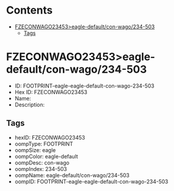 



Contents
========

* [FZECONWAGO23453>eagle-default/con-wago/234-503](#fzeconwago23453eagle-defaultcon-wago234-503)
	* [Tags](#tags)

# FZECONWAGO23453>eagle-default/con-wago/234-503

- ID: FOOTPRINT-eagle-eagle-default-con-wago-234-503
- Hex ID: FZECONWAGO23453
- Name: 
- Description: 

## Tags

- hexID: FZECONWAGO23453
- oompType: FOOTPRINT
- oompSize: eagle
- oompColor: eagle-default
- oompDesc: con-wago
- oompIndex: 234-503
- oompName: eagle-default/con-wago/234-503
- oompID: FOOTPRINT-eagle-eagle-default-con-wago-234-503
